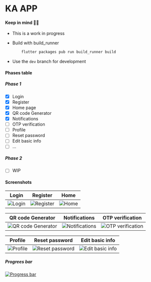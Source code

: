 # KA APP

#### Keep in mind 🧘‍♂️

- This is a work in progress
- Build with build_runner

  ```bash
      flutter packages pub run build_runner build
  ```

- Use the `dev` branch for development

#### Phases table

##### Phase 1

- [x] Login
- [x] Register
- [X] Home page
- [X] QR code Generator
- [X] Notifications
- [ ] OTP verification
- [ ] Profile
- [ ] Reset password
- [ ] Edit basic info
- [ ]  ...

##### Phase 2

- [ ] WIP



#### Screenshots



| Login | Register | Home |
| :---: | :---: | :---: |
| ![Login](https://i.imgur.com/0Z0Z0ZM.png) | ![Register](https://i.imgur.com/0Z0Z0ZM.png) | ![Home](https://i.imgur.com/0Z0Z0ZM.png) |

| QR code Generator | Notifications | OTP verification |
| :---: | :---: | :---: |
| ![QR code Generator](https://i.imgur.com/0Z0Z0ZM.png) | ![Notifications](https://i.imgur.com/0Z0Z0ZM.png) | ![OTP verification](https://i.imgur.com/0Z0Z0ZM.png) |

| Profile | Reset password | Edit basic info |
| :---: | :---: | :---: |
| ![Profile](https://i.imgur.com/0Z0Z0ZM.png) | ![Reset password](https://i.imgur.com/0Z0Z0ZM.png) | ![Edit basic info](https://i.imgur.com/0Z0Z0ZM.png) |


##### Progrees bar

[![Progress bar](https://progress-bar.dev/18/?title=done&width=500)]()

